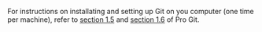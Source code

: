 For instructions on installating and setting up Git on you computer (one time per machine), refer to [section 1.5](https://git-scm.com/book/en/v2/Getting-Started-Installing-Git) and [section 1.6](https://git-scm.com/book/en/v2/Getting-Started-First-Time-Git-Setup) of Pro Git.
